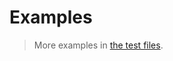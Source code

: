 # Examples

> More examples in [the test files](https://github.com/iterable-iterator/zip/tree/main/test/src).
